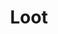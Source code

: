 ---
layout: song
redirect_from: /home/song/21
id: 21
title: Loot
artist: Kraedt
genre: Glitch Hop
image: Treasure EP.jpg
buy-able: true
downloadable: true
yt-id: yzgaQ5UGFTI
itunes: https://itunes.apple.com/us/album/treasure-ep/id1192196861
beatport:
gplay: https://play.google.com/store/music/album/Kraedt_Treasure_EP?id=Bxl7gttnlkr4tf52qryaprf2cde
amazon: http://goo.gl/4OeFhE
license: 1
---